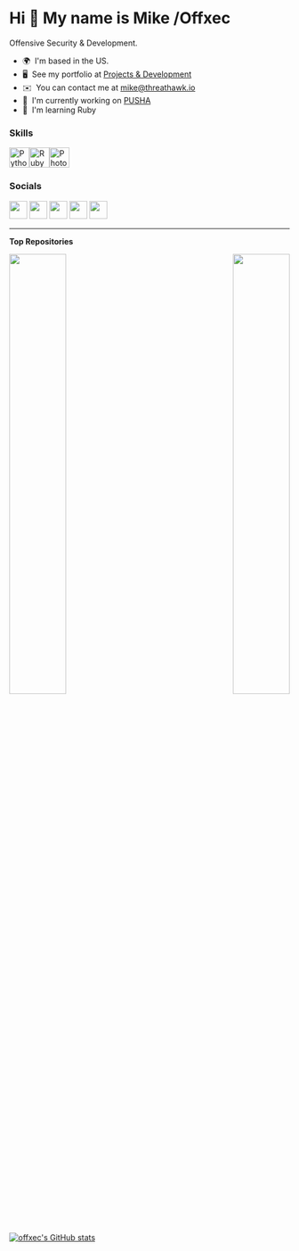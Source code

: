 Hi 👋 My name is Mike /Offxec
=============================
Offensive Security & Development.

* 🌍  I'm based in the US.
* 🖥️  See my portfolio at [Projects & Development](http://github.com/OffXec?tab=projects&type=beta)
* ✉️  You can contact me at [mike@threathawk.io](mailto:mike@threathawk.io)
* 🚀  I'm currently working on [PUSHA](http://github.com/OffXec/PUSHA)
* 🧠  I'm learning Ruby

### Skills

<p align="left"><a href="https://www.python.org/" target="_blank" rel="noreferrer"><img src="https://raw.githubusercontent.com/danielcranney/readme-generator/main/public/icons/skills/python-colored.svg" width="36" height="36" alt="Python" /></a><a href="https://www.ruby-lang.org/en/" target="_blank" rel="noreferrer"><img src="https://raw.githubusercontent.com/danielcranney/readme-generator/main/public/icons/skills/ruby-colored.svg" width="36" height="36" alt="Ruby" /></a><a href="https://www.adobe.com/uk/products/photoshop.html" target="_blank" rel="noreferrer"><img src="https://raw.githubusercontent.com/danielcranney/readme-generator/main/public/icons/skills/photoshop-colored.svg" width="36" height="36" alt="Photoshop" /></a></p>

### Socials

<p align="left"> <a href="https://discord.com/users/offxec" target="_blank" rel="noreferrer"><img src="https://raw.githubusercontent.com/danielcranney/readme-generator/main/public/icons/socials/discord.svg" width="32" height="32" /></a> <a href="https://www.facebook.com/threathawk" target="_blank" rel="noreferrer"><img src="https://raw.githubusercontent.com/danielcranney/readme-generator/main/public/icons/socials/facebook.svg" width="32" height="32" /></a> <a href="https://www.github.com/offxec" target="_blank" rel="noreferrer"><img src="https://raw.githubusercontent.com/danielcranney/readme-generator/main/public/icons/socials/github.svg" width="32" height="32" /></a> <a href="https://www.linkedin.com/in/offxec" target="_blank" rel="noreferrer"><img src="https://raw.githubusercontent.com/danielcranney/readme-generator/main/public/icons/socials/linkedin.svg" width="32" height="32" /></a> <a href="https://www.twitter.com/threathawkio" target="_blank" rel="noreferrer"><img src="https://raw.githubusercontent.com/danielcranney/readme-generator/main/public/icons/socials/twitter.svg" width="32" height="32" /></a></p>
<hr>

<b>Top Repositories</b>

<div width="100%" align="center"><a href="https://github.com/offxec/PAVELOW" align="left"><img align="left" width="45%" src="https://github-readme-stats.vercel.app/api/pin/?username=offxec&repo=PAVELOW&title_color=f97316&text_color=ffffff&icon_color=f97316&bg_color=1c1917&hide_border=true&locale=en" /></a><a href="https://github.com/offxec/TheDoc" align="right"><img align="right" width="45%" src="https://github-readme-stats.vercel.app/api/pin/?username=offxec&repo=TheDoc&title_color=f97316&text_color=ffffff&icon_color=f97316&bg_color=1c1917&hide_border=true&locale=en" /></a></div><br /><br /><br /><br /><br /><br /><br />

<br /><br /><br /><br /><br />

<a href="http://www.github.com/offxec"><img src="https://github-readme-stats.vercel.app/api?username=offxec&show_icons=true&hide=&count_private=true&title_color=f97316&text_color=ffffff&icon_color=f97316&bg_color=1c1917&hide_border=true&show_icons=true" alt="offxec's GitHub stats" /></a>
